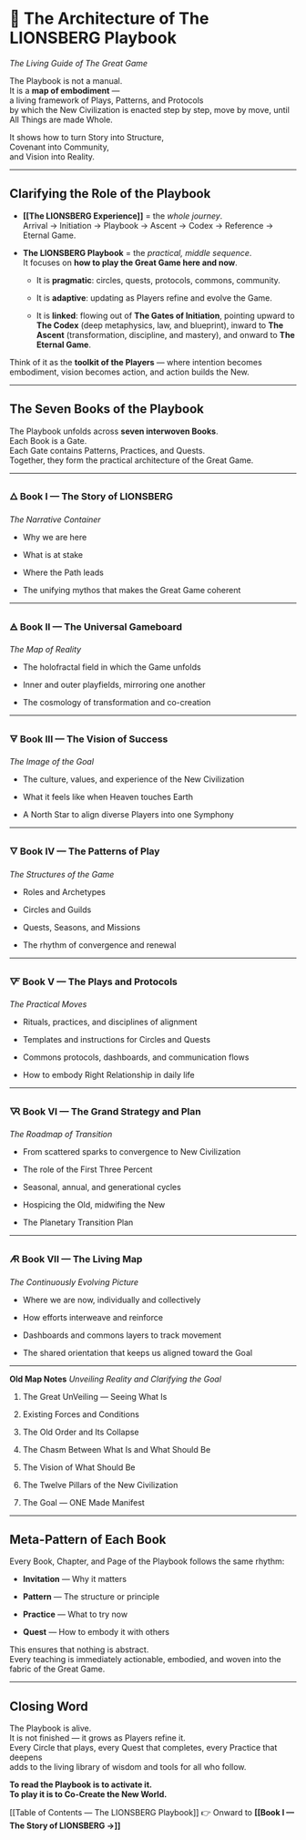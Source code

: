 # 📖 **The Architecture of The LIONSBERG Playbook**

_The Living Guide of The Great Game_

The Playbook is not a manual.  
It is a **map of embodiment** —  
a living framework of Plays, Patterns, and Protocols  
by which the New Civilization is enacted step by step, move by move, until All Things are made Whole.  

It shows how to turn Story into Structure,  
Covenant into Community,  
and Vision into Reality.

---

## **Clarifying the Role of the Playbook**

- **[[The LIONSBERG Experience]]** = the _whole journey_.  
    Arrival → Initiation → Playbook → Ascent → Codex → Reference → Eternal Game.
    
- **The LIONSBERG Playbook** = the _practical, middle sequence_.  
    It focuses on **how to play the Great Game here and now**.
    
    - It is **pragmatic**: circles, quests, protocols, commons, community.
        
    - It is **adaptive**: updating as Players refine and evolve the Game.
        
    - It is **linked**: flowing out of **The Gates of Initiation**, pointing upward to **The Codex** (deep metaphysics, law, and blueprint), inward to **The Ascent** (transformation, discipline, and mastery), and onward to **The Eternal Game**.
        

Think of it as the **toolkit of the Players** — where intention becomes embodiment, vision becomes action, and action builds the New.

---

## **The Seven Books of the Playbook**

The Playbook unfolds across **seven interwoven Books**.  
Each Book is a Gate.  
Each Gate contains Patterns, Practices, and Quests.  
Together, they form the practical architecture of the Great Game.

---

### 🜂 **Book I — The Story of LIONSBERG**

_The Narrative Container_

- Why we are here
    
- What is at stake
    
- Where the Path leads
    
- The unifying mythos that makes the Great Game coherent
    

---

### 🜁 **Book II — The Universal Gameboard**

_The Map of Reality_

- The holofractal field in which the Game unfolds
    
- Inner and outer playfields, mirroring one another
    
- The cosmology of transformation and co-creation
    

---

### 🜃 **Book III — The Vision of Success**

_The Image of the Goal_

- The culture, values, and experience of the New Civilization
    
- What it feels like when Heaven touches Earth
    
- A North Star to align diverse Players into one Symphony
    

---

### 🜄 **Book IV — The Patterns of Play**

_The Structures of the Game_

- Roles and Archetypes
    
- Circles and Guilds
    
- Quests, Seasons, and Missions
    
- The rhythm of convergence and renewal
    

---

### 🜅 **Book V — The Plays and Protocols**

_The Practical Moves_

- Rituals, practices, and disciplines of alignment
    
- Templates and instructions for Circles and Quests
    
- Commons protocols, dashboards, and communication flows
    
- How to embody Right Relationship in daily life
    

---

### 🜆 **Book VI — The Grand Strategy and Plan**

_The Roadmap of Transition_

- From scattered sparks to convergence to New Civilization
    
- The role of the First Three Percent
    
- Seasonal, annual, and generational cycles
    
- Hospicing the Old, midwifing the New
    
- The Planetary Transition Plan
    

---

### 🜇 **Book VII — The Living Map**

_The Continuously Evolving Picture_

- Where we are now, individually and collectively
    
- How efforts interweave and reinforce
    
- Dashboards and commons layers to track movement
    
- The shared orientation that keeps us aligned toward the Goal
    

____

**Old Map Notes** 
_Unveiling Reality and Clarifying the Goal_

1. The Great UnVeiling — Seeing What Is
    
2. Existing Forces and Conditions
    
3. The Old Order and Its Collapse
    
4. The Chasm Between What Is and What Should Be
    
5. The Vision of What Should Be
    
6. The Twelve Pillars of the New Civilization
    
7. The Goal — ONE Made Manifest

---

## **Meta-Pattern of Each Book**

Every Book, Chapter, and Page of the Playbook follows the same rhythm:

- **Invitation** — Why it matters
    
- **Pattern** — The structure or principle
    
- **Practice** — What to try now
    
- **Quest** — How to embody it with others
    

This ensures that nothing is abstract.  
Every teaching is immediately actionable, embodied, and woven into the fabric of the Great Game.

---

## **Closing Word**

The Playbook is alive.  
It is not finished — it grows as Players refine it.  
Every Circle that plays, every Quest that completes, every Practice that deepens  
adds to the living library of wisdom and tools for all who follow.

**To read the Playbook is to activate it.  
To play it is to Co-Create the New World.**  

[[Table of Contents — The LIONSBERG Playbook]]
👉 Onward to **[[Book I — The Story of LIONSBERG →]]**